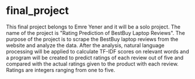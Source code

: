 # final_project

This final project belongs to Emre Yener and it will be a solo project. The name of the project is "Rating Prediction of BestBuy Laptop Reviews". The purpose of the project is to scrape the BestBuy laptop reviews from the website and analyze the data. After the analysis, natural language processing will be applied to calculate TF-IDF scores on relevant words and a program will be created to predict ratings of each review out of five and compared with the actual ratings given to the product with each review. Ratings are integers ranging from one to five.
